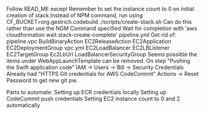 Follow READ_ME except
  Remember to set the instance count to 0 on initial creation of stack
  Instead of NPM command, run using CF_BUCKET=org.gestrich.codebuild ./scripts/create-stack.sh
    Can do this rather than use the NGM Command specified
  Wait for completion with 'aws cloudformation wait stack-create-complete'
pipeline.yml
  Get rid of:
    pipeline.vpc
      BuildBinaryAction
      EC2ReleaseAction
      EC2Application
      EC2DeploymentGroup
    vpc.yml
      	EC2LoadBalancer
      	EC2LBListener
        EC2TargetGroup
      	Ec2LbUrl
        LoadBalancerSecurityGroup
        Seems possible the items under WebAppLaunchTemplate can be removed.
On step "Pushing the Swift application code"
  IAM -> Users -> Bill -> Security Credentials
  Already had "HTTPS Git credentials for AWS CodeCommit"
  Actions -> Reset Password to get new git pw.


Parts to automate:
  Setting up ECR credentials locally
  Setting up CodeCommit push credentials
  Setting EC2 instance count to 0 and 2 automatically

